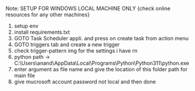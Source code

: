 Note: SETUP FOR WINDOWS LOCAL MACHINE ONLY {check online resources for any other machines}


1. setup env
2. install requirements.txt
3. GOTO Task Scheduler appli. and press on create task from action menu
4. GOTO triggers tab and create a new trigger
5. check trigger-pattern img for the settings i have rn
6. python path -> C:\Users\anand\AppData\Local\Programs\Python\Python311\python.exe
7. enter argument as file name and give the location of this folder path for main file
8. give mucrosoft account password not local and then done
